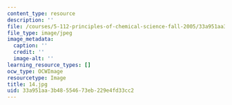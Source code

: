 ```yaml
---
content_type: resource
description: ''
file: /courses/5-112-principles-of-chemical-science-fall-2005/33a951aa3b48554673eb229e4fd33cc2_14.jpg
file_type: image/jpeg
image_metadata:
  caption: ''
  credit: ''
  image-alt: ''
learning_resource_types: []
ocw_type: OCWImage
resourcetype: Image
title: 14.jpg
uid: 33a951aa-3b48-5546-73eb-229e4fd33cc2
---
```

